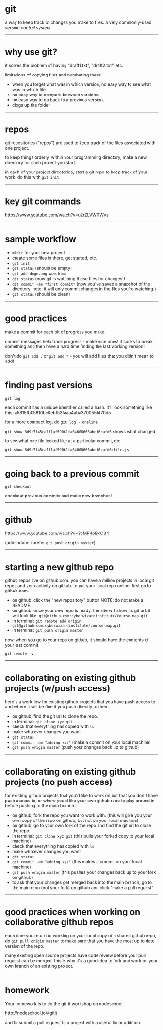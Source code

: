 # git 

a way to keep track of changes you make to files. a very
commonly-used *version control system*

---

# why use git? 

it solves the problem of having "draft1.txt", "draft2.txt",
etc.

limitations of copying files and numbering them:
- when you forget what was in which version, no easy way to
  see what was in which file.
- no easy way to compare between versions.
- no easy way to go back to a previous version.
- clogs up the folder

---

# repos 

git repositories ("repos") are used to keep track of the
files associated with one project.

to keep things orderly, within your programming directory,
make a new directory for each project you start.

in each of your project directories, start a git repo to
keep track of your work. do this with `git init`

---

# key git commands  

https://www.youtube.com/watch?v=u2rZLVWOWvs

---

# sample workflow

- `mkdir` for your new project
- create some files in there, get started, etc.
- `git init`
- `git status` (should be empty)
- `git add doge.png wow.html`
- `git status` (now git is watching these files for
  changes!)
- `git commit -am "first commit"` (now you've saved a
  snapshot of the directory. note: it will only commit
  changes in the files you're watching.)
- `git status` (should be clean)

---

# good practices 

make a commit for each bit of progress you make. 

commit messages help track progress - make nice ones!  it
sucks to break something and then have a hard time finding
the last working version!

don't do `git add .` or `git add *` - you will add files
that you didn't mean to add!

---

# finding past versions

`git log`

each commit has a unique identifier called a hash. it'll
look something like this:
a5815fb05810bc0ebf53faaa4aba370055bf70d5

for a more compact log, do `git log --oneline`.

`git show 8d9c7f45ca1f1af59061fa64608666abef6cafd6` shows
what changed

to see what one file looked like at a particular commit, do:

`git show 8d9c7f45ca1f1af59061fa64608666abef6cafd6:file.js`

---

# going back to a previous commit

`git checkout` 

checkout previous commits and make new branches!

---

# github

https://www.youtube.com/watch?v=3cMP4oBKO34

(addendum: i prefer `git push origin master`)

---

# starting a new github repo

github repos live on github.com. you can have a million
projects in local git repos and zero activity on github. to
put your local repo online, first go to github.com.

- on github: click the "new repository" button NOTE: do not
  make a README.
- on github: once your new repo is ready, the site will show
  its git url. it will look like:
  `git@github.com:cyberwizardinstitute/course-map.git`
- in terminal: `git remote add origin
  git@github.com:cyberwizardinstitute/course-map.git`
- in terminal: `git push origin master`

now, when you go to your repo on github, it should have the
contents of your last commit.

`git remote -v`

---

# collaborating on existing github projects (w/push access)

here's a workflow for existing github projects that you have
push access to and where it will be fine if you push
directly to them. 

- on github, find the git url to clone the repo.
- in terminal: `git clone xyz.git`
- check that everything has copied with `ls`
- make whatever changes you want
- `git status`
- `git commit -am "adding xyz"` (make a commit on your local
  machine)
- `git push origin master` (push your changes back up to
  github)

---

# collaborating on existing github projects (no push access)

for existing github projects that you'd like to work on but
that you don't have push access to, or where you'd like your
own github repo to play around in before pushing to the main
branch.

- on github, fork the repo you want to work with. (this will
  give you your own copy of the repo on github, but not on
  your local machine).
- on github, go to your own fork of the repo and find the
  git url to clone the repo.
- in terminal: `git clone xyz.git` (this pulls your forked
  copy to your local machine)
- check that everything has copied with `ls`
- make whatever changes you want
- `git status`
- `git commit -am "adding xyz"` (this makes a commit on your
  local machine)
- `git push origin master` (this pushes your changes back up
  to your fork on github)
- to ask that your changes get merged back into the main
  branch, go to the main repo (not your fork) on github and
  click "make a pull request"

---

# good practices when working on collaborative github repos

each time you return to working on your local copy of a
shared github repo, do `git pull origin master` to make sure
that you have the most up to date version of the repo.

many existing open source projects have code review before
your pull request can be merged. this is why it's a good
idea to fork and work on your own branch of an existing
project.

---

# homework

Your homework is to do the git-it workshop on nodeschool:

http://nodeschool.io/#gitit

and to submit a pull request to a project with a useful fix
or addition.
